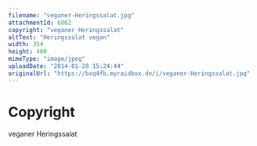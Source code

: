 ```yaml
---
filename: "veganer-Heringssalat.jpg"
attachmentId: 6062
copyright: "veganer Heringssalat"
altText: "Heringssalat vegan"
width: 354
height: 400
mimeType: "image/jpeg"
uploadDate: "2014-01-28 15:24:44"
originalUrl: "https://bxq4fb.myraidbox.de/i/veganer-Heringssalat.jpg"
---
```


# Copyright

veganer Heringssalat
